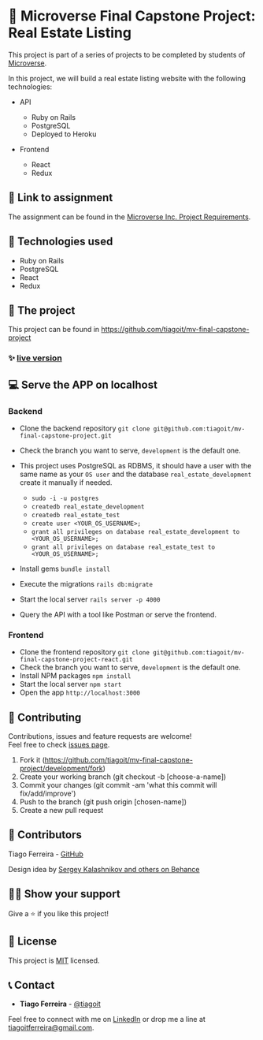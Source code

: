 # 📃 Microverse Final Capstone Project: Real Estate Listing

This project is part of a series of projects to be completed by students of [Microverse](https://www.microverse.org/ 'The Global School for Remote Software Developers!').

In this project, we will build a real estate listing website with the following technologies:
- API
  - Ruby on Rails
  - PostgreSQL
  - Deployed to Heroku

- Frontend
  - React
  - Redux

## 🔗 Link to assignment

The assignment can be found in the [Microverse Inc. Project Requirements](https://www.notion.so/Final-Capstone-Project-Listings-App-f3610268057941e481d35b269da30f0c).



## 📡 Technologies used

- Ruby on Rails
- PostgreSQL
- React
- Redux


## 🚀 The project

This project can be found in https://github.com/tiagoit/mv-final-capstone-project

### ✨ [live version](https://ferreirati-real-estate.herokuapp.com/)


## 💻 Serve the APP on localhost
### Backend
  - Clone the backend repository `git clone git@github.com:tiagoit/mv-final-capstone-project.git`
  - Check the branch you want to serve, `development` is the default one. 
  - This project uses PostgreSQL as RDBMS, it should have a user with the same name as your `OS user` and the database `real_estate_development` create it manually if needed.
    - `sudo -i -u postgres`
    - `createdb real_estate_development`
    - `createdb real_estate_test` 
    - `create user <YOUR_OS_USERNAME>;`
    - `grant all privileges on database real_estate_development to <YOUR_OS_USERNAME>;`
    - `grant all privileges on database real_estate_test to <YOUR_OS_USERNAME>;`

  - Install gems `bundle install`
  - Execute the migrations `rails db:migrate`
  - Start the local server `rails server -p 4000`  
  - Query the API with a tool like Postman or serve the frontend. 

### Frontend
  - Clone the frontend repository `git clone git@github.com:tiagoit/mv-final-capstone-project-react.git`
  - Check the branch you want to serve, `development` is the default one.
  - Install NPM packages `npm install`
  - Start the local server `npm start`
  - Open the app `http://localhost:3000`


## 🤝 Contributing

Contributions, issues and feature requests are welcome!<br/>Feel free to check [issues page](https://github.com/tiagoit/mv-final-capstone-project/development/issues).

1. Fork it (https://github.com/tiagoit/mv-final-capstone-project/development/fork)
2. Create your working branch (git checkout -b [choose-a-name])
3. Commit your changes (git commit -am 'what this commit will fix/add/improve')
4. Push to the branch (git push origin [chosen-name])
5. Create a new pull request



## 🤖 Contributors

Tiago Ferreira - [GitHub](https://github.com/tiagoit)

Design idea by [Sergey Kalashnikov and others on Behance](https://www.behance.net/ibshaqura)

## 🙋‍♂ Show your support

Give a ⭐️ if you like this project!



## 📝 License

This project is [MIT](https://github.com/tiagoit/mv-final-capstone-project/license.txt) licensed.

## 📞 Contact
- **Tiago Ferreira** - [@tiagoit](https://github.com/tiagoit)

Feel free to connect with me on [LinkedIn](https://www.linkedin.com/in/tiagoit-dev/) or drop me a line at <tiagoitferreira@gmail.com>.
